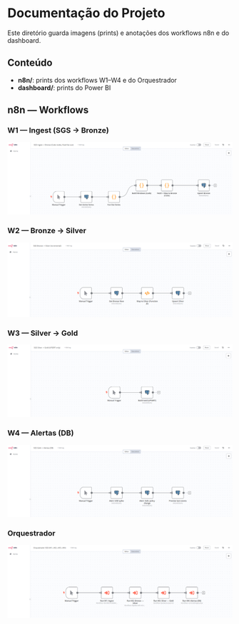 # Documentação do Projeto

Este diretório guarda imagens (prints) e anotações dos workflows n8n e do dashboard.

## Conteúdo
- **n8n/**: prints dos workflows W1–W4 e do Orquestrador
- **dashboard/**: prints do Power BI

## n8n — Workflows

### W1 — Ingest (SGS → Bronze)
![W1 Ingest](./n8n/n8n-W1-ingest-canvas.png)

### W2 — Bronze → Silver
![W2 Silver](./n8n/n8n-W2-silver-canvas.png)

### W3 — Silver → Gold
![W3 Gold](./n8n/n8n-W3-gold-canvas.png)

### W4 — Alertas (DB)
![W4 Alertas](./n8n/n8n-W4-alertas-canvas.png)

### Orquestrador
![Orquestrador](./n8n/n8n-W0-orchestrator-canvas.png)
